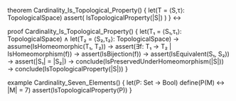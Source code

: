 theorem Cardinality_Is_Topological_Property() {
  let(T = ⟨S,τ⟩: TopologicalSpace)
  assert(
    IsTopologicalProperty(|S|)
  )
} ↔

proof Cardinality_Is_Topological_Property() {
  let(T₁ = ⟨S₁,τ₁⟩: TopologicalSpace) ∧
  let(T₂ = ⟨S₂,τ₂⟩: TopologicalSpace) →
  assume(IsHomeomorphic(T₁, T₂)) →
  assert(∃f: T₁ → T₂ | IsHomeomorphism(f)) →
  assert(IsBijection(f)) →
  assert(IsEquivalent(S₁, S₂)) →
  assert(|S₁| = |S₂|) →
  conclude(IsPreservedUnderHomeomorphism(|S|)) →
  conclude(IsTopologicalProperty(|S|))
}

example Cardinality_Seven_Elements() {
  let(P: Set → Bool) 
  define(P(M) ↔ |M| = 7)
  assert(IsTopologicalProperty(P))
}
